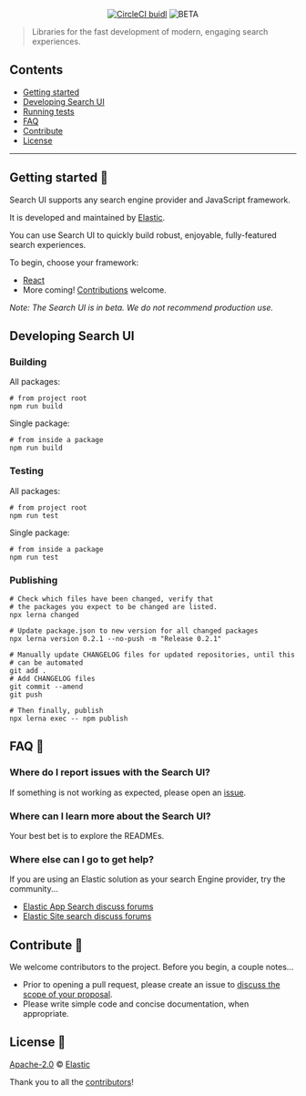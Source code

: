 <p align="center"><a href="https://circleci.com/gh/elastic/search-ui/tree/master"><img src="https://circleci.com/gh/elastic/search-ui/tree/master.svg?style=svg&circle-token=c637bc2af60035a1f4cb5367071999ced238be76" alt="CircleCI buidl"></a>
<img src="https://img.shields.io/badge/version-beta-red.svg" alt="BETA" /></p>

> Libraries for the fast development of modern, engaging search experiences.

## Contents

- [Getting started](#getting-started-)
- [Developing Search UI](#developing-search-ui)
- [Running tests](#running-tests)
- [FAQ](#faq-)
- [Contribute](#contribute-)
- [License](#license-)

---

## Getting started 🐣

Search UI supports any search engine provider and JavaScript framework.

It is developed and maintained by [Elastic](https://elastic.co).

You can use Search UI to quickly build robust, enjoyable, fully-featured search experiences.

To begin, choose your framework:

+ [React](packages/react-search-ui/README.md)
+ More coming! [Contributions](#contribute-) welcome.

_Note: The Search UI is in beta. We do not recommend production use._

## Developing Search UI

### Building

All packages:

```shell
# from project root
npm run build
```

Single package:

```shell
# from inside a package
npm run build
```

### Testing

All packages:

```shell
# from project root
npm run test
```

Single package:

```shell
# from inside a package
npm run test
```

### Publishing

```
# Check which files have been changed, verify that
# the packages you expect to be changed are listed.
npx lerna changed

# Update package.json to new version for all changed packages
npx lerna version 0.2.1 --no-push -m "Release 0.2.1"

# Manually update CHANGELOG files for updated repositories, until this
# can be automated
git add .
# Add CHANGELOG files
git commit --amend
git push

# Then finally, publish
npx lerna exec -- npm publish
```

## FAQ 🔮

### Where do I report issues with the Search UI?

If something is not working as expected, please open an [issue](https://github.com/elastic/search-ui/issues/new).

### Where can I learn more about the Search UI?

Your best bet is to explore the READMEs.

### Where else can I go to get help?

If you are using an Elastic solution as your search Engine provider, try the community...

+ [Elastic App Search discuss forums](https://discuss.elastic.co/c/app-search)
+ [Elastic Site search discuss forums](https://discuss.elastic.co/c/site-search)

## Contribute 🚀

We welcome contributors to the project. Before you begin, a couple notes...

- Prior to opening a pull request, please create an issue to [discuss the scope of your proposal](https://github.com/elastic/search-ui/issues).
- Please write simple code and concise documentation, when appropriate.

## License 📗

[Apache-2.0](https://github.com/elastic/search-ui/blob/master/LICENSE) © [Elastic](https://github.com/elastic)

Thank you to all the [contributors](https://github.com/elastic/search-ui/graphs/contributors)!
